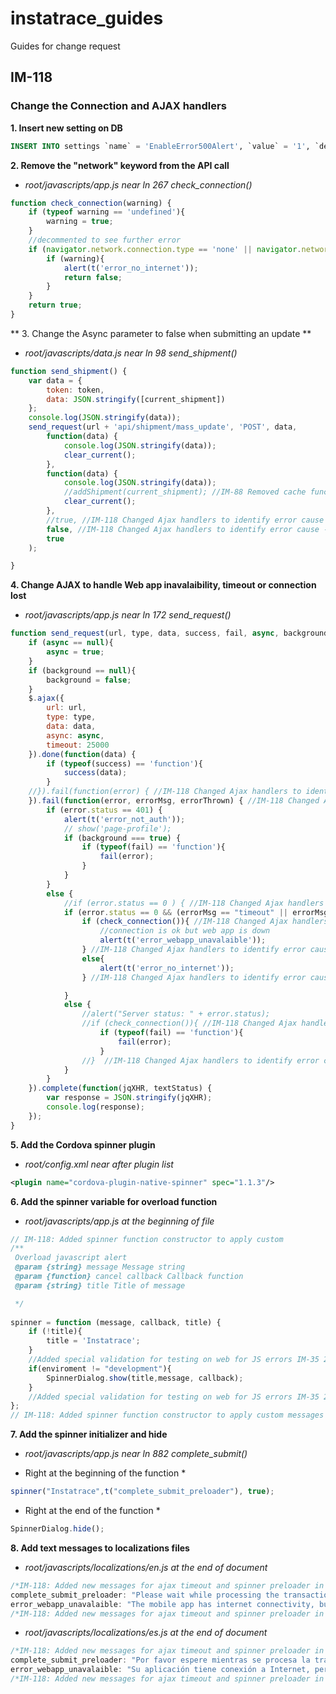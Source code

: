 # instatrace_guides
Guides for change request

## IM-118

### Change the Connection and AJAX handlers
**1. Insert new setting on DB**
```SQL
INSERT INTO settings `name` = 'EnableError500Alert', `value` = '1', `description` = 'Enable Error 500 Alert Email (Turn on: 1: Turn Off: 0)', `created_at` = '2018-06-04 13:25:25', `updated_at` = '2018-06-04 13:25:25';
```

**2. Remove the "network" keyword from the API call**
* _root/javascripts/app.js near ln 267 check_connection()_

```javascript
function check_connection(warning) {
    if (typeof warning == 'undefined'){
        warning = true;
    }
    //decommented to see further error
    if (navigator.network.connection.type == 'none' || navigator.network.connection.type == 'unknown') {
        if (warning){
            alert(t('error_no_internet'));
            return false;
        }
    }
    return true;
}
```

** 3. Change the Async parameter to false when submitting an update **
* _root/javascripts/data.js near ln 98 send_shipment()_

```javascript
function send_shipment() {
	var data = {
		token: token,
		data: JSON.stringify([current_shipment])
	};
    console.log(JSON.stringify(data));
	send_request(url + 'api/shipment/mass_update', 'POST', data,
		function(data) {
            console.log(JSON.stringify(data));
			clear_current();
		},
		function(data) {
            console.log(JSON.stringify(data));
			//addShipment(current_shipment); //IM-88 Removed cache functions 20180320 EL .o
			clear_current();
		},
		//true, //IM-118 Changed Ajax handlers to identify error cause - EL 30/05/2018 .o
		false, //IM-118 Changed Ajax handlers to identify error cause - EL 30/05/2018 .o
		true
	);

}
```

**4. Change AJAX to handle Web app inavalaibility, timeout or connection lost**
* _root/javascripts/app.js near ln 172 send_request()_
 
```javascript
function send_request(url, type, data, success, fail, async, background) {
    if (async == null){
        async = true;
    }
    if (background == null){
        background = false;
    }
    $.ajax({
        url: url,
        type: type,
        data: data,
        async: async,
        timeout: 25000
    }).done(function(data) {
        if (typeof(success) == 'function'){
            success(data);
        }
    //}).fail(function(error) { //IM-118 Changed Ajax handlers to identify error cause - EL 30/05/2018 .o
    }).fail(function(error, errorMsg, errorThrown) { //IM-118 Changed Ajax handlers to identify error cause - EL 30/05/2018 .n
        if (error.status == 401) {
            alert(t('error_not_auth'));
            // show('page-profile');
            if (background === true) {
                if (typeof(fail) == 'function'){
                    fail(error);
                }
            }
        }
        else {
            //if (error.status == 0 ) { //IM-118 Changed Ajax handlers to identify error cause - EL 30/05/2018 .o
            if (error.status == 0 && (errorMsg == "timeout" || errorMsg == "error")) { //IM-118 Changed Ajax handlers to identify error cause - EL 30/05/2018 .n
                if (check_connection()){ //IM-118 Changed Ajax handlers to identify error cause - EL 30/05/2018 .n
                    //connection is ok but web app is down
                    alert(t('error_webapp_unavalaible'));
                } //IM-118 Changed Ajax handlers to identify error cause - EL 30/05/2018 .ns
                else{
                    alert(t('error_no_internet'));
                } //IM-118 Changed Ajax handlers to identify error cause - EL 30/05/2018 .ne

            } 
            else {
                //alert("Server status: " + error.status);
                //if (check_connection()){ //IM-118 Changed Ajax handlers to identify error cause - EL 30/05/2018 .o
                    if (typeof(fail) == 'function'){
                        fail(error);
                    }
                //}  //IM-118 Changed Ajax handlers to identify error cause - EL 30/05/2018 .o
            }
        }
    }).complete(function(jqXHR, textStatus) {
        var response = JSON.stringify(jqXHR);
        console.log(response);
    });
}
```

**5. Add the Cordova spinner plugin**
* _root/config.xml near after plugin list_

```xml
<plugin name="cordova-plugin-native-spinner" spec="1.1.3"/>
```

**6. Add the spinner variable for overload function**
* _root/javascripts/app.js at the beginning of file_

```javascript
// IM-118: Added spinner function constructor to apply custom 
/**
 Overload javascript alert
 @param {string} message Message string
 @param {function} cancel callback Callback function
 @param {string} title Title of message

 */
  
spinner = function (message, callback, title) {
    if (!title){
        title = 'Instatrace';
    }
    //Added special validation for testing on web for JS errors IM-35 20171128 EL .ns
    if(enviroment != "development"){
        SpinnerDialog.show(title,message, callback);
    }
    //Added special validation for testing on web for JS errors IM-35 20171128 EL .ne
};
// IM-118: Added spinner function constructor to apply custom messages on spinners
```

**7. Add the spinner initializer and hide**
* _root/javascripts/app.js near ln 882 complete_submit()_

* Right at the beginning of the function *
```javascript
spinner("Instatrace",t("complete_submit_preloader"), true);
```

* Right at the end of the function *
```javascript
SpinnerDialog.hide();
```

**8. Add text messages to localizations files**
* _root/javascripts/localizations/en.js at the end of document_

```javascript
/*IM-118: Added new messages for ajax timeout and spinner preloader in submit shipment .ns*/
complete_submit_preloader: "Please wait while processing the transaction….",
error_webapp_unavalaible: "The mobile app has internet connectivity, but cannot connect to the web app. Please retry in 30 minutes or manually submit the update."
/*IM-118: Added new messages for ajax timeout and spinner preloader in submit shipment .ne*/
```
* _root/javascripts/localizations/es.js at the end of document_

```javascript
/*IM-118: Added new messages for ajax timeout and spinner preloader in submit shipment .ns*/
complete_submit_preloader: "Por favor espere mientras se procesa la transacción….",
error_webapp_unavalaible: "Su aplicación tiene conexión a Internet, pero no puede conectarse a la aplicación web. Por favor reintente en 30 minutos o envíe la actualización manualmente."
/*IM-118: Added new messages for ajax timeout and spinner preloader in submit shipment .ne*/
```


